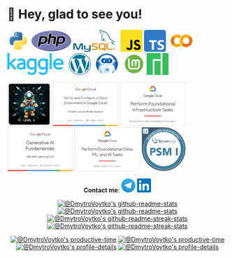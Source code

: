 <!--suppress HtmlDeprecatedAttribute -->


# 👋 Hey, glad to see you!

<p>
<a href="https://docs.python.org/3/library/index.html"><img src="./assets/python.svg" alt="Python" height="50" title="Python documentation"></a>
<a href="https://www.php.net/docs.php"><img src="./assets/php.svg" alt="PHP" height="50" title="PHP documentation"></a>
<a href="https://dev.mysql.com/doc/"><img src="./assets/mysql.svg" alt="MySQL" height="50" title="MySQL documentation"></a>
&nbsp;
<a href="https://developer.mozilla.org/en-US/docs/Web/JavaScript"><img src="./assets/javascript.svg" alt="JavaScript" height="50" title="JavaScript documentation"></a>
<a href="https://www.typescriptlang.org/docs/"><img src="./assets/typescript.svg" alt="Typescript" height="50" title="Typescript documentation"></a>
&nbsp;
<a href="https://colab.research.google.com/"><img src="./assets/google-colaboratory.svg" alt="Google Colab" height="50" title="Google Colabpratoty"></a>
<a href="https://www.kaggle.com/"><img src="./assets/kaggle.svg" alt="Kaggle" height="50" title="Kaggle - the largest AI & ML community"></a>
&nbsp;
<a href="https://wordpress.org/documentation/"><img src="./assets/wordpress.svg" alt="Wordpress" height="50" title="Wordpress documentation"></a>
&nbsp;
<a href="https://core.telegram.org/bots/api"><img src="./assets/telegram-chatbots.png" alt="Telegram chatbots" height="50" title="Telegram chatbots API documentation"></a> 
&nbsp;
<a href="https://linuxmint.com/documentation.php"><img src="./assets/linux-mint.svg" alt="Linux Mint" height="50" title="Linux Mint documentation"></a>
<a href="https://wiki.manjaro.org/index.php/Main_Page"><img src="./assets/manjaro.svg" alt="Manjaro" height="50" title="Manjaro wiki"></a>
<!-- 
<a href="https://docs.oracle.com/en/java/"><img src="./assets/java-original.svg" alt="java" height="50" title="Java documentation"></a>
<a href="https://developer.android.com/reference"><img src="./assets/android-plain.svg" alt="android" height="50" title="Android reference"></a>
-->
</p>


<p>
<a href="https://www.holopin.io/@dmytrovoytko#badges"><img src="./achievements/Hacktoberfest-10-level4.webp" alt="Hacktoberfest" height="100" title="Hacktoberfest 2023"></a> 
<a href="https://www.cloudskillsboost.google/public_profiles/e7c986d7-55eb-4688-ae4e-d24ace1405d2"><img src="./achievements/GCP-Set-Up-and-Configure-a-Cloud-Environment-in-Google-Cloud.png" alt="Set Up and Configure a Cloud Environment in Google Cloud" height="100" title="Set Up and Configure a Cloud Environment in Google Cloud"></a>
<a href="https://www.cloudskillsboost.google/public_profiles/e7c986d7-55eb-4688-ae4e-d24ace1405d2"><img src="./achievements/GCP-Perform-Foundational-Infrastructure-Tasks-in-Google-Cloud.png" alt="Perform Foundational Infrastructure Tasks in Google Cloud" height="100" title="Perform Foundational Infrastructure Tasks in Google Cloud"></a>
<a href="https://www.cloudskillsboost.google/public_profiles/e7c986d7-55eb-4688-ae4e-d24ace1405d2"><img src="./achievements/GCP-Generative-AI-Fundamentals.png" alt="Generative AI Fundamentals" height="100" title="Set Up and Generative AI Fundamentals"></a>
<a href="https://www.cloudskillsboost.google/public_profiles/e7c986d7-55eb-4688-ae4e-d24ace1405d2"><img src="./achievements/GCP-Perform-Foundational-Data-ML-and-AI-Tasks-in-Google-Cloud.png" alt="Perform Foundational Data, ML, and AI Tasks in Google Cloud" height="100" title="Perform Foundational Data, ML, and AI Tasks in Google Cloud"></a>
<a href="https://www.credly.com/badges/d64f2e07-3447-4038-a050-d9d9cbe323e8"><img src="./achievements/scrum.org-Professional-Scrum-Master-1-cert.png" alt="Professional Scrum Master™ I (PSM I)" height="100" title="Professional Scrum Master™ I (PSM I)"></a>
</p>


<!-- contacts -->
<p align="center">
<strong>Contact me</strong>: <!--<a href="mailto:Dmytro.Voytko@gmail.com"><img src="./assets/gmail.svg" alt="Gmail" height="50" title="Send mail"></a>-->
<a href="https://t.me/DmytroVoytko"><img src="./assets/telegram.svg" alt="Telegram" height="32" title="Send me a message"></a>
<a href="https://linkedin.com/in/dmytrovoytko"><img src="./assets/linkedin.svg" alt="Telegram" height="32" title="Send me a message"></a>
</p>

<!-- statistics -->
<p align="center">
<a href="https://github.com/DmytroVoytko?tab=repositories#gh-dark-mode-only"><img src="https://github-readme-stats-one-bice.vercel.app/api?username=DmytroVoytko&theme=gotham&show_icons=true&count_private=true&hide_border=true&role=OWNER,ORGANIZATION_MEMBER,COLLABORATOR"  width="48%" alt="@DmytroVoytko's github-readme-stats"/></a>
<a href="https://github.com/DmytroVoytko?tab=repositories#gh-light-mode-only"><img src="https://github-readme-stats-one-bice.vercel.app/api?username=DmytroVoytko&theme=default&show_icons=true&count_private=true&hide_border=true&role=OWNER,ORGANIZATION_MEMBER,COLLABORATOR"  width="48%" alt="@DmytroVoytko's github-readme-stats"/></a>
<a href="https://github.com/DmytroVoytko?tab=stars#gh-dark-mode-only"><img src="https://github-readme-streak-stats.herokuapp.com?user=DmytroVoytko&theme=gotham&hide_border=true&date_format=M%20j%5B%2C%20Y%5D"  width="48%" alt="@DmytroVoytko's github-readme-streak-stats"/></a>
<a href="https://github.com/DmytroVoytko?tab=stars#gh-light-mode-only"><img src="https://github-readme-streak-stats.herokuapp.com?user=DmytroVoytko&theme=transparent&hide_border=true&date_format=M%20j%5B%2C%20Y%5D"  width="48%" alt="@DmytroVoytko's github-readme-streak-stats"/></a>
</p>

<p align="center">
<a href="https://github.com/pulls?q=is%3Apr+author%3ADmytroVoytko+archived%3Afalse+is%3Aclosed#gh-dark-mode-only"><img src="https://github-profile-summary-cards.vercel.app/api/cards/productive-time?username=DmytroVoytko&theme=github_dark&utcOffset=3"  width="31%" alt="@DmytroVoytko's productive-time"/></a>
<a href="https://github.com/pulls?q=is%3Apr+author%3ADmytroVoytko+archived%3Afalse+is%3Aclosed#gh-light-mode-only"><img src="https://github-profile-summary-cards.vercel.app/api/cards/productive-time?username=DmytroVoytko&theme=github&utcOffset=3"  width="31%" alt="@DmytroVoytko's productive-time"/></a>
<a href="https://github.com/issues?q=is%3Aissue+author%3ADmytroVoytko+archived%3Afalse+is%3Aclosed#gh-dark-mode-only"><img src="https://github-profile-summary-cards.vercel.app/api/cards/profile-details?username=DmytroVoytko&theme=github_dark&hide_border=true"  width="64%" alt="@DmytroVoytko's profile-details"/></a>
<a href="https://github.com/issues?q=is%3Aissue+author%3ADmytroVoytko+archived%3Afalse+is%3Aclosed#gh-light-mode-only"><img src="https://github-profile-summary-cards.vercel.app/api/cards/profile-details?username=DmytroVoytko&theme=github&hide_border=true"  width="64%" alt="@DmytroVoytko's profile-details"/></a>
</p>

<!-- wakayime statistics -->
<!-- activity graph heroku-app start  
<p align="center">
    <a href="https://wakatime.com/@DmytroVoytko#gh-dark-mode-only">
        <img src="https://github-readme-activity-graph.vercel.app/graph?username=DmytroVoytko&theme=react-dark&hide_border=true&hide_title=false&area=true&custom_title=Total%20contribution%20graph%20in%20all%20repo" width="95%" alt="activity graph">
    </a>
    <a href="https://wakatime.com/@DmytroVoytko#gh-light-mode-only">
        <img src="https://github-readme-activity-graph.vercel.app/graph?username=DmytroVoytko&theme=github-light&hide_border=true&hide_title=false&area=true&custom_title=Total%20contribution%20graph%20in%20all%20repo" width="95%" alt="activity graph">
    </a>
</p>
activity graph heroku-app end -->

<!--
<p align="center">
<a href="https://wakatime.com/@DmytroVoytko#gh-dark-mode-only"><img src="https://github-readme-stats.vercel.app/api/wakatime?username=DmytroVoytko&theme=gotham&hide_border=true&layout=compact&hide_title=true&langs_count=14&range=all_time"  width="58%" alt="@DmytroVoytko's wakatime stats"/></a>
<a href="https://wakatime.com/@DmytroVoytko#gh-light-mode-only"><img src="https://github-readme-stats.vercel.app/api/wakatime?username=DmytroVoytko&theme=default&hide_border=true&layout=compact&hide_title=true&langs_count=14&range=all_time"  width="58%" alt="@DmytroVoytko's wakatime stats"/></a>
<a href="https://github.com/DmytroVoytko?tab=achievements#gh-dark-mode-only"><img src="https://github-profile-trophy.vercel.app/?username=DmytroVoytko&theme=onestar&no-frame=true&column=3&row=2"  width="38%" alt="@DmytroVoytko's trophy stats"/></a>
<a href="https://github.com/DmytroVoytko?tab=achievements#gh-light-mode-only"><img src="https://github-profile-trophy.vercel.app/?username=DmytroVoytko&theme=flat&no-frame=true&column=3&row=2"  width="38%" alt="@DmytroVoytko's trophy stats"/></a>
</p>
-->

<!--
<p align="center">
    <a href="https://www.codewars.com/users/DmytroVoytko">
        <img alt="codewars badge" src="https://www.codewars.com//users/DmytroVoytko/badges/large">
    </a>
</p>
-->
